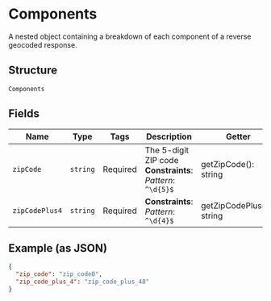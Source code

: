 
# Components

A nested object containing a breakdown of each component of a reverse geocoded response.

## Structure

`Components`

## Fields

| Name | Type | Tags | Description | Getter | Setter |
|  --- | --- | --- | --- | --- | --- |
| `zipCode` | `string` | Required | The 5-digit ZIP code<br>**Constraints**: *Pattern*: `^\d{5}$` | getZipCode(): string | setZipCode(string zipCode): void |
| `zipCodePlus4` | `string` | Required | **Constraints**: *Pattern*: `^\d{4}$` | getZipCodePlus4(): string | setZipCodePlus4(string zipCodePlus4): void |

## Example (as JSON)

```json
{
  "zip_code": "zip_code0",
  "zip_code_plus_4": "zip_code_plus_48"
}
```


